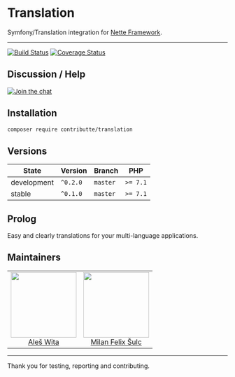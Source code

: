 # Translation

Symfony/Translation integration for [Nette Framework](https://nette.org).

-----

[![Build Status](https://travis-ci.org/contributte/translation.svg?branch=master)](https://travis-ci.org/contributte/translation)
[![Coverage Status](https://coveralls.io/repos/github/contributte/translation/badge.svg?branch=master)](https://coveralls.io/github/contributte/translation?branch=master)

## Discussion / Help

[![Join the chat](https://img.shields.io/gitter/room/contributte/contributte.svg?style=flat-square)](http://bit.ly/ctteg)

## Installation

```sh
composer require contributte/translation
```

## Versions

| State       | Version   | Branch   | PHP      |
|-------------|-----------|----------|----------|
| development | `^0.2.0`  | `master` | `>= 7.1` |
| stable      | `^0.1.0`  | `master` | `>= 7.1` |

## Prolog

Easy and clearly translations for your multi-language applications.

## Maintainers

<table>
	<tbody>
		<tr>
			<td align="center">
				<a href="https://github.com/aleswita">
					<img width="150" height="150" src="https://avatars1.githubusercontent.com/u/6991688?s=460&amp;v=4">
				</a>
				<br>
				<a href="https://github.com/mabar">Aleš Wita</a>
			</td>
			<td align="center">
				<a href="https://github.com/f3l1x">
					<img width="150" height="150" src="https://avatars2.githubusercontent.com/u/538058?v=3&s=150">
				</a>
				<br>
				<a href="https://github.com/f3l1x">Milan Felix Šulc</a>
			</td>
		</tr>
	</tbody>
</table>

-----

Thank you for testing, reporting and contributing.
